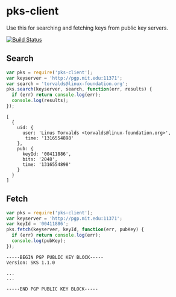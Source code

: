 # pks-client

Use this for searching and fetching keys from public key servers.

[![Build Status](https://secure.travis-ci.org/freewil/node-pks-client.png)](http://travis-ci.org/freewil/node-pks-client)

## Search

```js
var pks = require('pks-client');
var keyserver = 'http://pgp.mit.edu:11371';
var search = 'torvalds@linux-foundation.org';
pks.search(keyserver, search, function(err, results) {
  if (err) return console.log(err);
  console.log(results);
});
```

```
[ 
  {
    uid: { 
      user: 'Linus Torvalds <torvalds@linux-foundation.org>',
       time: '1316554898' 
    },
    pub: { 
      keyId: '00411886', 
      bits: '2048', 
      time: '1316554898'
    }
  }
]
```

## Fetch

```js
var pks = require('pks-client');
var keyserver = 'http://pgp.mit.edu:11371';
var keyId = '00411886';
pks.fetch(keyserver, keyId, function(err, pubKey) {
  if (err) return console.log(err);
  console.log(pubKey);
});
```

```
-----BEGIN PGP PUBLIC KEY BLOCK-----
Version: SKS 1.1.0

...
...

-----END PGP PUBLIC KEY BLOCK-----
```
